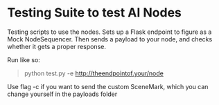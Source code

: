 # Testing Suite to test AI Nodes

Testing scripts to use the nodes. Sets up a Flask endpoint to figure as a Mock NodeSequencer. Then sends a payload to your node, and checks whether it gets a proper response.

Run like so:

> python test.py -e http://theendpointof.your/node

Use flag -c if you want to send the custom SceneMark, which you can change yourself in the payloads folder

